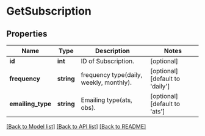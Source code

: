 # GetSubscription

## Properties
Name | Type | Description | Notes
------------ | ------------- | ------------- | -------------
**id** | **int** | ID of Subscription. | [optional] 
**frequency** | **string** | frequency type(daily, weekly, monthly). | [optional] [default to 'daily']
**emailing_type** | **string** | Emailing type(ats, obs). | [optional] [default to 'ats']

[[Back to Model list]](../README.md#documentation-for-models) [[Back to API list]](../README.md#documentation-for-api-endpoints) [[Back to README]](../README.md)


